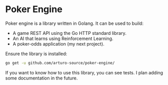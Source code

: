 # Poker Engine
Poker engine is a library written in Golang. It can be used to build:
- A game REST API using the Go HTTP standard library.
- An AI that learns using Reinforcement Learning.
- A poker-odds application (my next project).

Ensure the library is installed:
```bash
go get -u github.com/arturo-source/poker-engine/
```

If you want to know how to use this library, you can see tests. I plan adding some documentation in the future.
